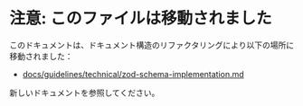 # 注意: このファイルは移動されました

このドキュメントは、ドキュメント構造のリファクタリングにより以下の場所に移動されました：

- [docs/guidelines/technical/zod-schema-implementation.md](../../guidelines/technical/zod-schema-implementation.md)

新しいドキュメントを参照してください。
